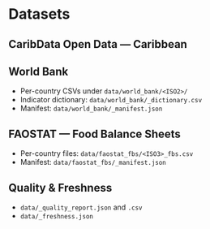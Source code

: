 # Datasets
## CaribData Open Data — Caribbean 

## World Bank
- Per-country CSVs under `data/world_bank/<ISO2>/`
- Indicator dictionary: `data/world_bank/_dictionary.csv`
- Manifest: `data/world_bank/_manifest.json`

## FAOSTAT — Food Balance Sheets
- Per-country files: `data/faostat_fbs/<ISO3>_fbs.csv`
- Manifest: `data/faostat_fbs/_manifest.json`

## Quality & Freshness
- `data/_quality_report.json` and `.csv`
- `data/_freshness.json`
